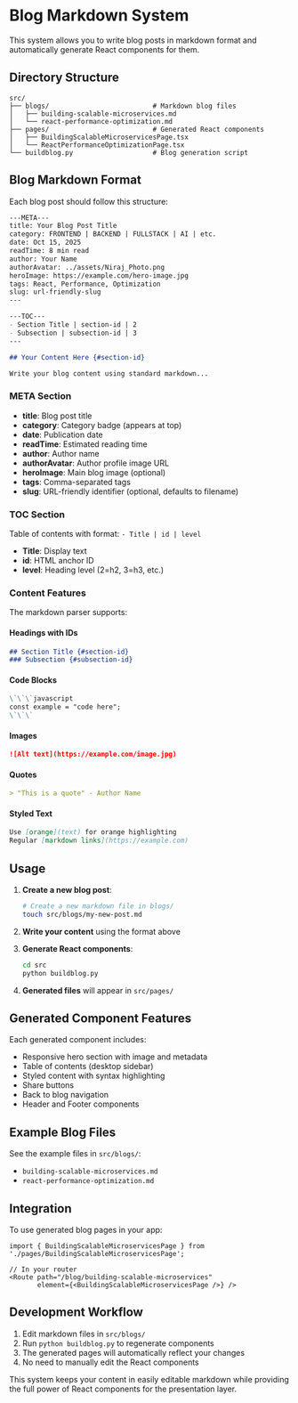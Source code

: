 # Blog Markdown System

This system allows you to write blog posts in markdown format and automatically generate React components for them.

## Directory Structure

```
src/
├── blogs/                          # Markdown blog files
│   ├── building-scalable-microservices.md
│   └── react-performance-optimization.md
├── pages/                          # Generated React components
│   ├── BuildingScalableMicroservicesPage.tsx
│   └── ReactPerformanceOptimizationPage.tsx
└── buildblog.py                    # Blog generation script
```

## Blog Markdown Format

Each blog post should follow this structure:

```markdown
---META---
title: Your Blog Post Title
category: FRONTEND | BACKEND | FULLSTACK | AI | etc.
date: Oct 15, 2025
readTime: 8 min read
author: Your Name
authorAvatar: ../assets/Niraj_Photo.png
heroImage: https://example.com/hero-image.jpg
tags: React, Performance, Optimization
slug: url-friendly-slug
---

---TOC---
- Section Title | section-id | 2
- Subsection | subsection-id | 3
---

## Your Content Here {#section-id}

Write your blog content using standard markdown...
```

### META Section

- **title**: Blog post title
- **category**: Category badge (appears at top)
- **date**: Publication date
- **readTime**: Estimated reading time
- **author**: Author name
- **authorAvatar**: Author profile image URL
- **heroImage**: Main blog image (optional)
- **tags**: Comma-separated tags
- **slug**: URL-friendly identifier (optional, defaults to filename)

### TOC Section

Table of contents with format: `- Title | id | level`
- **Title**: Display text
- **id**: HTML anchor ID
- **level**: Heading level (2=h2, 3=h3, etc.)

### Content Features

The markdown parser supports:

#### Headings with IDs
```markdown
## Section Title {#section-id}
### Subsection {#subsection-id}
```

#### Code Blocks
```markdown
\`\`\`javascript
const example = "code here";
\`\`\`
```

#### Images
```markdown
![Alt text](https://example.com/image.jpg)
```

#### Quotes
```markdown
> "This is a quote" - Author Name
```

#### Styled Text
```markdown
Use [orange](text) for orange highlighting
Regular [markdown links](https://example.com)
```

## Usage

1. **Create a new blog post**:
   ```bash
   # Create a new markdown file in blogs/
   touch src/blogs/my-new-post.md
   ```

2. **Write your content** using the format above

3. **Generate React components**:
   ```bash
   cd src
   python buildblog.py
   ```

4. **Generated files** will appear in `src/pages/`

## Generated Component Features

Each generated component includes:
- Responsive hero section with image and metadata
- Table of contents (desktop sidebar)
- Styled content with syntax highlighting
- Share buttons
- Back to blog navigation
- Header and Footer components

## Example Blog Files

See the example files in `src/blogs/`:
- `building-scalable-microservices.md`
- `react-performance-optimization.md`

## Integration

To use generated blog pages in your app:

```tsx
import { BuildingScalableMicroservicesPage } from './pages/BuildingScalableMicroservicesPage';

// In your router
<Route path="/blog/building-scalable-microservices" 
       element={<BuildingScalableMicroservicesPage />} />
```

## Development Workflow

1. Edit markdown files in `src/blogs/`
2. Run `python buildblog.py` to regenerate components
3. The generated pages will automatically reflect your changes
4. No need to manually edit the React components

This system keeps your content in easily editable markdown while providing the full power of React components for the presentation layer.